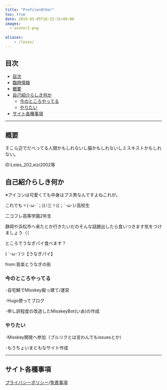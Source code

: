 ```yaml
---
title: "Profile+Other"
tos: true
date: 2019-05-05T16:23:31+09:00
images: 
  - avater2.png
  
aliases:
    - /leies/
---
```


## 目次
<!-- TOC -->

- [目次](#目次)
- [臨時情報](#臨時情報)
- [概要](#概要)
- [自己紹介らしき何か](#自己紹介らしき何か)
    - [今のところやってる](#今のところやってる)
    - [やりたい](#やりたい)
- [サイト各種事項](#サイト各種事項)

<!-- /TOC -->
___
## 概要
そこら辺でだべってる人間かもしれないし猫かもしれないしミスキストかもしれない。

ID:Leies_202,eizi2002等

## 自己紹介らしき何か
※アイコンは可愛くても中身はブス男なんですよねこれが。

これでもヾ(･ω･`；))ﾉ三ヾ((；´･ω･)ﾉ高校生

二コフレ高等学園2年生

静岡や浜松市へ来たとか行きたいだのそんな話題出したら食いつきます気をつけましょう（（

ところでうなぎパイ食べます？

( ´･ω･`)つ【うなぎパイ】

from:音楽とうなぎの街

### 今のところやってる
･自宅鯖でMisskey掘っ建て/運営

･Hugo使ってブログ

･申し訳程度の改造したMisskeyBot(いあ)の作成


### やりたい
･Misskey開発へ参加（プルリクとは言わんでもissuesとか）

･もうちょいまともなサイト作成
___

## サイト各種事項

[プライバシーポリシー](/privacypolicy)/[免責事項](/disclaimer)